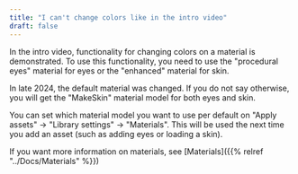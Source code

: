 ```yaml
---
title: "I can't change colors like in the intro video"
draft: false
---
```


In the intro video, functionality for changing colors on a material is demonstrated. To use this functionality, you 
need to use the "procedural eyes" material for eyes or the "enhanced" material for skin. 

In late 2024, the default material was changed. If you do not say otherwise, you will get the "MakeSkin" material model
for both eyes and skin.

You can set which material model you want to use per default on "Apply assets" -> "Library settings" -> "Materials".
This will be used the next time you add an asset (such as adding eyes or loading a skin).

If you want more information on materials, see [Materials]({{% relref "../Docs/Materials" %}})